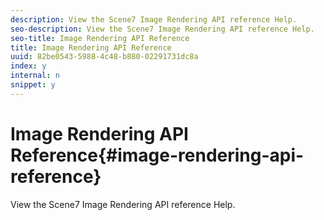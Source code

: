 ```yaml
---
description: View the Scene7 Image Rendering API reference Help.
seo-description: View the Scene7 Image Rendering API reference Help.
seo-title: Image Rendering API Reference
title: Image Rendering API Reference
uuid: 82be0543-5988-4c48-b880-02291731dc8a
index: y
internal: n
snippet: y
---
```


# Image Rendering API Reference{#image-rendering-api-reference}

View the Scene7 Image Rendering API reference Help.

